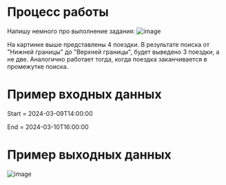 # Процесс работы

Напишу немного про выполнение задания:
![image](https://github.com/fedor-naimushin/TestWork/assets/102856617/1e0b6932-81e6-4214-955f-65f875a3ba8e)

На картинке выше представлены 4 поездки. В результате поиска от "Нижней границы" до "Верхней границы", будет выведено 3 поездки, а не две. Аналогично работает тогда, когда поездка заканчивается в промежутке поиска.

# Пример входных данных

Start = 2024-03-09T14:00:00

End = 2024-03-10T16:00:00

# Пример выходных данных

![image](https://github.com/fedor-naimushin/TestWork/assets/102856617/b8149833-8353-4d17-b2fd-16f517034fc2)

